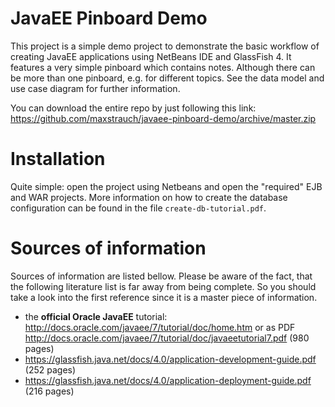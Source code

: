 JavaEE Pinboard Demo
==

This project is a simple demo project to demonstrate the basic workflow of creating JavaEE applications using NetBeans IDE and GlassFish 4. It features a very simple pinboard which contains notes. Although there can be more than one pinboard, e.g. for different topics. See the data model and use case diagram for further information.

You can download the entire repo by just following this link: https://github.com/maxstrauch/javaee-pinboard-demo/archive/master.zip

Installation
===
Quite simple: open the project using Netbeans and open the "required" EJB and WAR projects. More information on how to create the database configuration can be found in the file `create-db-tutorial.pdf`.

Sources of information
===

Sources of information are listed bellow. Please be aware of the fact, that the following literature list is far away from being complete. So you should take a look into the first reference since it is a master piece of information.

 - the **official Oracle JavaEE** tutorial: http://docs.oracle.com/javaee/7/tutorial/doc/home.htm or as PDF http://docs.oracle.com/javaee/7/tutorial/doc/javaeetutorial7.pdf (980 pages)
 - https://glassfish.java.net/docs/4.0/application-development-guide.pdf (252 pages)
 - https://glassfish.java.net/docs/4.0/application-deployment-guide.pdf (216 pages)